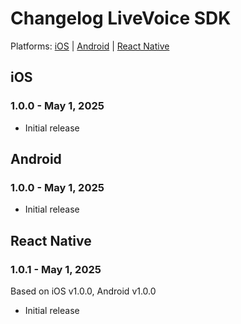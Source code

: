 # Changelog LiveVoice SDK

Platforms: [iOS](#ios) | [Android](#android) | [React Native](#react-native)

## iOS

### 1.0.0 - May 1, 2025

- Initial release

## Android

### 1.0.0 - May 1, 2025

- Initial release

## React Native

### 1.0.1 - May 1, 2025

Based on iOS v1.0.0, Android v1.0.0

- Initial release